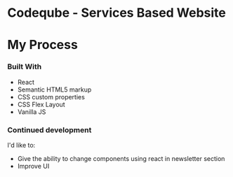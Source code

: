 # Codeqube - Services Based Website

# My Process
### Built With

- React
- Semantic HTML5 markup
- CSS custom properties
- CSS Flex Layout
- Vanilla JS

### Continued development
I'd like to:
- Give the ability to change components using react in newsletter section
- Improve UI 
